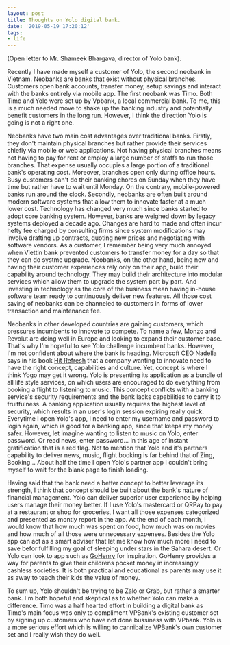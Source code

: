 ```yaml
---
layout: post
title: Thoughts on Yolo digital bank.
date: '2019-05-19 17:20:12'
tags:
- life
---
```


(Open letter to Mr. Shameek Bhargava, director of Yolo bank).

Recently I have made myself a customer of  Yolo, the second neobank in Vietnam. Neobanks are banks that exist without physical branches. Customers open bank accounts, transfer money, setup savings and interact with the banks entirely via mobile app. The first neobank was Timo. Both Timo and Yolo were set up by Vpbank, a local commercial bank. To me, this is a much needed move to shake up the banking industry and potentially benefit customers in the long run. However, I think the direction Yolo is going is not a right one.

Neobanks have two main cost advantages over traditional banks. Firstly, they don't maintain physical branches but rather provide their services chiefly via mobile or web applications. Not having physical branches means not having to pay for rent or employ a large number of staffs to run those branches. That expense usually occupies a large portion of a traditional bank's operating cost. Moreover, branches open only during office hours. Busy customers can't do their banking chores on Sunday when they have time but rather have to wait until Monday. On the contrary, mobile-powered banks run around the clock. Secondly, neobanks are often built around modern software systems that allow them to innovate faster at a much lower cost. Technology has changed very much since banks started to adopt core banking system. However, banks are weighed down by legacy systems deployed a decade ago. Changes are hard to made and often incur hefty fee charged by consulting firms since system modifications may involve drafting up contracts, quoting new prices and negotiating with software vendors. As a customer, I remember being very much annoyed when Viettin bank prevented customers to transfer money for a day so that they can do systme upgrade. Neobanks, on the other hand, being new and having their customer experiences rely only on their app, build their capability around technology. They may build their architecture into modular services which allow them to upgrade the system part by part. And investing in technology as the core of the business mean having in-house software team ready to continuously deliver new features. All those cost saving of neobanks can be channeled to customers in forms of lower transaction and maintenance fee. 

Neobanks in other developed countries are gaining customers, which pressures incumbents to innovate to compete. To name a few, Monzo and Revolut are doing well in Europe and looking to expand their customer base. That's why I'm hopeful to see Yolo challenge incumbent banks. However, I'm not confident about where the bank is heading. Microsoft CEO Nadella says in his book [Hit Refresh](https://www.amazon.com/Hit-Refresh-Rediscover-Microsofts-Everyone-ebook/dp/B01HOT5SQA) that a company wanting to innovate need to have the right concept, capabilities and culture. Yet, concept is where I think Yogo may get it wrong. Yolo is presenting its application as a bundle of all life style services, on which users are encouraged to do everything from booking a flight to listening to music. This concept conflicts with a banking service's security requirements and the bank lacks capabilities to carry it to fruitfulness. A banking application usually requires the highest level of security, which results in an user's login session expiring really quick. Everytime I open Yolo's app, I need to enter my username and password to login again, which is good for a banking app, since that keeps my money safer. However, let imagine wanting to listen to music on Yolo, enter password. Or read news, enter password... In this age of instant gratification that is a red flag. Not to mention that Yolo and it's partners capability to deliver news, music, flight booking is far behind that of Zing, Booking... About half the time I open Yolo's partner app I couldn't bring myself to wait for the blank page to finish loading. 

Having said that the bank need a better concept to better leverage its strength, I think that concept should be built about the bank's nature of financial management. Yolo can deliver superior user experience by helping users manage their money better. If I use Yolo's mastercard or QRPay to pay at a restaurant or shop for groceries, I want all those expenses categorized and presented as montly report in the app. At the end of each month, I would know that how much was spent on food, how much was on movies and how much of all those were unnecessary expenses. Besides the Yolo app can act as a smart adviser that let me know how much more I need to save befor fulfilling my goal of sleeping under stars in the Sahara desert. Or Yolo can look to app such as [GoHenry](https://www.gohenry.com) for inspiration. GoHenry provides a way for parents to give their childrens pocket money in increasingly cashless societies. It is both practical and educational as parents may use it as away to teach their kids the value of money.    

To sum up, Yolo shouldn't be trying to be Zalo or Grab, but rather a smarter bank. I'm both hopeful and skeptical as to whether Yolo can make a difference. Timo was a half hearted effort in building a digital bank as Timo's main focus was only to compliment VPBank's existing customer set by signing up customers who have not done bussiness with VPbank. Yolo is a more serious effort which is willing to cannibalize VPBank's own customer set and I really wish they do well. 